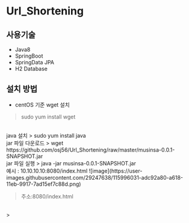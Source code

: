 # Url_Shortening
## 사용기술
- Java8
- SpringBoot
- SpringData JPA
- H2 Database

## 설치 방법
- centOS 기준
wget 설치
> sudo yum install wget
<br>
java 설치
> sudo yum install java
<br>
jar 파일 다운로드
> wget https://github.com/osj56/Url_Shortening/raw/master/musinsa-0.0.1-SNAPSHOT.jar
<br>
jar 파일 실행
> java -jar musinsa-0.0.1-SNAPSHOT.jar
<br>
예시 : 10.10.10.10:8080/index.html
![image](https://user-images.githubusercontent.com/29247638/115996031-adc92a80-a618-11eb-9917-7ad15ef7c88d.png)

> 주소:8080/index.html
<br>
> 


